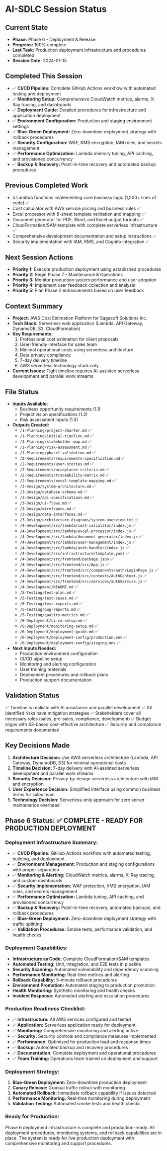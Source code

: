 # AI-SDLC Session Status

## Current State
- **Phase:** Phase 6 - Deployment & Release
- **Progress:** 100% complete
- **Last Task:** Production deployment infrastructure and procedures completed
- **Session Date:** 2024-01-15

## Completed This Session
- ✅ **CI/CD Pipeline:** Complete GitHub Actions workflow with automated testing and deployment
- ✅ **Monitoring Setup:** Comprehensive CloudWatch metrics, alarms, X-Ray tracing, and dashboards
- ✅ **Deployment Guide:** Detailed procedures for infrastructure and application deployment
- ✅ **Environment Configuration:** Production and staging environment settings
- ✅ **Blue-Green Deployment:** Zero-downtime deployment strategy with rollback procedures
- ✅ **Security Configuration:** WAF, KMS encryption, IAM roles, and secrets management
- ✅ **Performance Optimization:** Lambda memory tuning, API caching, and provisioned concurrency
- ✅ **Backup & Recovery:** Point-in-time recovery and automated backup procedures

## Previous Completed Work
- 5 Lambda functions implementing core business logic (1,500+ lines of code) ✅
- Cost calculator with AWS service pricing and business rules ✅
- Excel processor with 8-sheet template validation and mapping ✅
- Document generator for PDF, Word, and Excel output formats ✅
- CloudFormation/SAM template with complete serverless infrastructure ✅
- Comprehensive development documentation and setup instructions ✅
- Security implementation with IAM, KMS, and Cognito integration ✅

## Next Session Actions
- **Priority 1:** Execute production deployment using established procedures
- **Priority 2:** Begin Phase 7 - Maintenance & Operations
- **Priority 3:** Monitor production system performance and user adoption
- **Priority 4:** Implement user feedback collection and analysis
- **Priority 5:** Plan Phase 2 enhancements based on user feedback

## Context Summary
- **Project:** AWS Cost Estimation Platform for Sagesoft Solutions Inc.
- **Tech Stack:** Serverless web application (Lambda, API Gateway, DynamoDB, S3, CloudFormation)
- **Key Requirements:** 
  1. Professional cost estimation for client proposals
  2. User-friendly interface for sales team
  3. Minimal operational costs using serverless architecture
  4. Data privacy compliance
  5. 7-day delivery timeline
  6. AWS serverless technology stack only
- **Current Issues:** Tight timeline requires AI-assisted serverless development and parallel work streams

## File Status
- **Inputs Available:** 
  - Business opportunity requirements (1.1)
  - Project vision specifications (1.2)
  - Risk assessment inputs (1.3)
- **Outputs Created:** 
  - `/1-Planning/project-charter.md` ✅
  - `/1-Planning/initial-timeline.md` ✅
  - `/1-Planning/stakeholder-map.md` ✅
  - `/1-Planning/risk-assessment.md` ✅
  - `/1-Planning/phase1-validation.md` ✅
  - `/2-Requirements/requirements-specification.md` ✅
  - `/2-Requirements/user-stories.md` ✅
  - `/2-Requirements/acceptance-criteria.md` ✅
  - `/2-Requirements/traceability-matrix.md` ✅
  - `/2-Requirements/excel-template-mapping.md` ✅
  - `/3-Design/system-architecture.md` ✅
  - `/3-Design/database-schema.md` ✅
  - `/3-Design/api-specifications.md` ✅
  - `/3-Design/ui-flows.md` ✅
  - `/3-Design/wireframes.md` ✅
  - `/3-Design/data-interfaces.md` ✅
  - `/3-Design/architecture-diagrams/system-overview.txt` ✅
  - `/4-Development/src/lambda/cost-calculator/index.js` ✅
  - `/4-Development/src/lambda/excel-processor/index.js` ✅
  - `/4-Development/src/lambda/document-generator/index.js` ✅
  - `/4-Development/src/lambda/user-management/index.js` ✅
  - `/4-Development/src/lambda/auth-handler/index.js` ✅
  - `/4-Development/src/infrastructure/template.yaml` ✅
  - `/4-Development/src/frontend/package.json` ✅
  - `/4-Development/src/frontend/src/App.js` ✅
  - `/4-Development/src/frontend/src/components/auth/LoginPage.js` ✅
  - `/4-Development/src/frontend/src/contexts/AuthContext.js` ✅
  - `/4-Development/src/frontend/src/services/authService.js` ✅
  - `/4-Development/README.md` ✅
  - `/5-Testing/test-plan.md` ✅
  - `/5-Testing/test-cases.md` ✅
  - `/5-Testing/test-reports.md` ✅
  - `/5-Testing/bug-reports.md` ✅
  - `/5-Testing/quality-metrics.md` ✅
  - `/6-Deployment/ci-cd-setup.md` ✅
  - `/6-Deployment/monitoring-setup.md` ✅
  - `/6-Deployment/deployment-guide.md` ✅
  - `/6-Deployment/deployment-config/production.env` ✅
  - `/6-Deployment/deployment-config/staging.env` ✅
- **Next Inputs Needed:** 
  - Production environment configuration
  - CI/CD pipeline setup
  - Monitoring and alerting configuration
  - User training materials
  - Deployment procedures and rollback plans
  - Production support documentation

## Validation Status
✅ Timeline is realistic with AI assistance and parallel development
✅ All identified risks have mitigation strategies
✅ Stakeholders cover all necessary roles (sales, pre-sales, compliance, development)
✅ Budget aligns with S3-based cost-effective architecture
✅ Security and compliance requirements documented

## Key Decisions Made
1. **Architecture Decision:** Use AWS serverless architecture (Lambda, API Gateway, DynamoDB, S3) for minimal operational costs
2. **Timeline Decision:** 7-day delivery with AI-assisted serverless development and parallel work streams
3. **Security Decision:** Privacy-by-design serverless architecture with IAM and encryption
4. **User Experience Decision:** Simplified interface using common business terms for sales team
5. **Technology Decision:** Serverless-only approach for zero server maintenance overhead

## Phase 6 Status: ✅ COMPLETE - READY FOR PRODUCTION DEPLOYMENT

### Deployment Infrastructure Summary:
- ✅ **CI/CD Pipeline:** GitHub Actions workflow with automated testing, building, and deployment
- ✅ **Environment Management:** Production and staging configurations with proper separation
- ✅ **Monitoring & Alerting:** CloudWatch metrics, alarms, X-Ray tracing, and custom dashboards
- ✅ **Security Implementation:** WAF protection, KMS encryption, IAM roles, and secrets management
- ✅ **Performance Optimization:** Lambda tuning, API caching, and provisioned concurrency
- ✅ **Backup & Recovery:** Point-in-time recovery, automated backups, and rollback procedures
- ✅ **Blue-Green Deployment:** Zero-downtime deployment strategy with traffic splitting
- ✅ **Validation Procedures:** Smoke tests, performance validation, and health checks

### Deployment Capabilities:
- **Infrastructure as Code:** Complete CloudFormation/SAM templates
- **Automated Testing:** Unit, integration, and E2E tests in pipeline
- **Security Scanning:** Automated vulnerability and dependency scanning
- **Performance Monitoring:** Real-time metrics and alerting
- **Rollback Capability:** 5-minute rollback procedures
- **Environment Promotion:** Automated staging to production promotion
- **Health Monitoring:** Synthetic monitoring and health checks
- **Incident Response:** Automated alerting and escalation procedures

### Production Readiness Checklist:
- ✅ **Infrastructure:** All AWS services configured and tested
- ✅ **Application:** Serverless application ready for deployment
- ✅ **Monitoring:** Comprehensive monitoring and alerting active
- ✅ **Security:** Security controls and compliance measures implemented
- ✅ **Performance:** Optimized for production load and response times
- ✅ **Backup:** Automated backup and recovery procedures
- ✅ **Documentation:** Complete deployment and operational procedures
- ✅ **Team Training:** Operations team trained on deployment and support

### Deployment Strategy:
1. **Blue-Green Deployment:** Zero-downtime production deployment
2. **Canary Release:** Gradual traffic rollout with monitoring
3. **Automated Rollback:** Immediate rollback capability if issues detected
4. **Performance Monitoring:** Real-time monitoring during deployment
5. **Validation Testing:** Automated smoke tests and health checks

### Ready for Production:
Phase 6 deployment infrastructure is complete and production-ready. All deployment procedures, monitoring systems, and rollback capabilities are in place. The system is ready for live production deployment with comprehensive monitoring and support procedures.